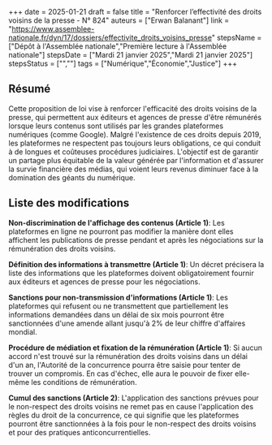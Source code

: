 +++
date = 2025-01-21
draft = false
title = "Renforcer l’effectivité des droits voisins de la presse - N° 824"
auteurs = ["Erwan Balanant"]
link = "https://www.assemblee-nationale.fr/dyn/17/dossiers/effectivite_droits_voisins_presse"
stepsName = ["Dépôt à l'Assemblée nationale","Première lecture à l'Assemblée nationale"]
stepsDate = ["Mardi 21 janvier 2025","Mardi 21 janvier 2025"]
stepsStatus = ["",""]
tags = ["Numérique","Économie","Justice"]
+++

## Résumé

Cette proposition de loi vise à renforcer l'efficacité des droits voisins de la presse, qui permettent aux éditeurs et agences de presse d'être rémunérés lorsque leurs contenus sont utilisés par les grandes plateformes numériques (comme Google). Malgré l'existence de ces droits depuis 2019, les plateformes ne respectent pas toujours leurs obligations, ce qui conduit à de longues et coûteuses procédures judiciaires. L'objectif est de garantir un partage plus équitable de la valeur générée par l'information et d'assurer la survie financière des médias, qui voient leurs revenus diminuer face à la domination des géants du numérique.

## Liste des modifications

**Non-discrimination de l'affichage des contenus (Article 1)**: Les plateformes en ligne ne pourront pas modifier la manière dont elles affichent les publications de presse pendant et après les négociations sur la rémunération des droits voisins.

**Définition des informations à transmettre (Article 1)**: Un décret précisera la liste des informations que les plateformes doivent obligatoirement fournir aux éditeurs et agences de presse pour les négociations.

**Sanctions pour non-transmission d'informations (Article 1)**: Les plateformes qui refusent ou ne transmettent que partiellement les informations demandées dans un délai de six mois pourront être sanctionnées d'une amende allant jusqu'à 2% de leur chiffre d'affaires mondial.

**Procédure de médiation et fixation de la rémunération (Article 1)**: Si aucun accord n'est trouvé sur la rémunération des droits voisins dans un délai d'un an, l'Autorité de la concurrence pourra être saisie pour tenter de trouver un compromis. En cas d'échec, elle aura le pouvoir de fixer elle-même les conditions de rémunération.

**Cumul des sanctions (Article 2)**: L'application des sanctions prévues pour le non-respect des droits voisins ne remet pas en cause l'application des règles du droit de la concurrence, ce qui signifie que les plateformes pourront être sanctionnées à la fois pour le non-respect des droits voisins et pour des pratiques anticoncurrentielles.
